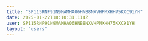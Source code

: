 ```yaml
---
title: "SP115RNF91N9MAMHA06HNB8NXVHPMXHH75KXC91YH"
date: 2025-01-22T18:10:31.114Z
user: SP115RNF91N9MAMHA06HNB8NXVHPMXHH75KXC91YH
layout: "users"
---
```

    